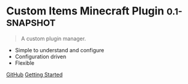 # Custom Items Minecraft Plugin <small>0.1-SNAPSHOT</small>

> A custom plugin manager.

- Simple to understand and configure
- Configuration driven
- Flexible

[GitHub](https://github.com/neverWinters/custom-items-minecraft-plugin)
[Getting Started](#custom-items-minecraft-plugin)